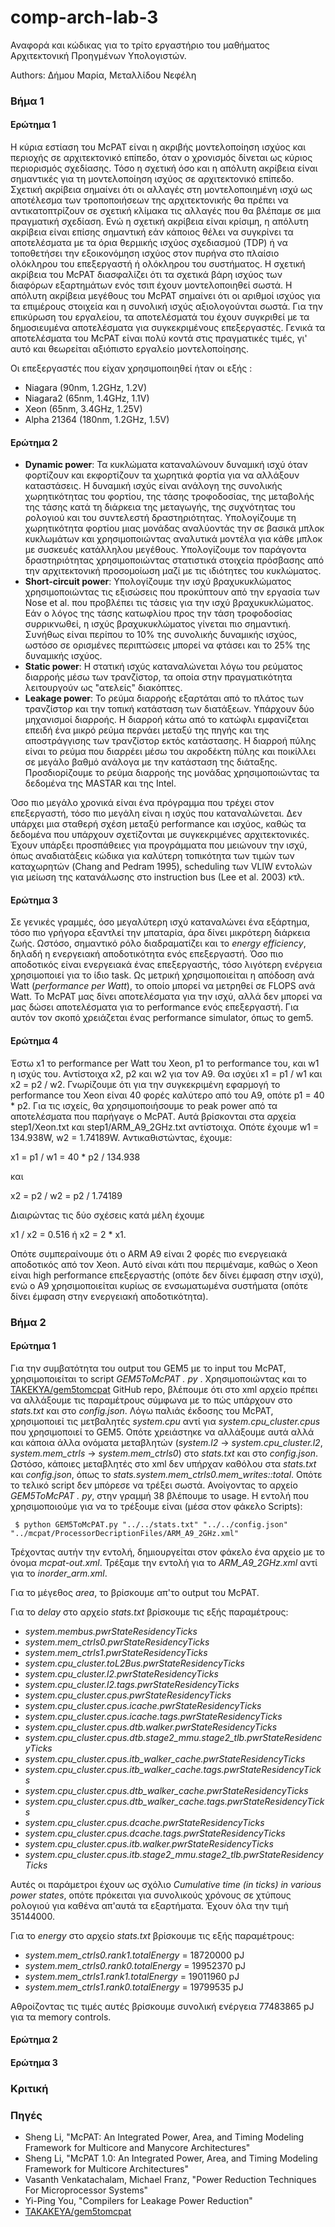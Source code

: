 

# comp-arch-lab-3
Αναφορά και κώδικας για το τρίτο εργαστήριο του μαθήματος Αρχιτεκτονική Προηγμένων Υπολογιστών.

Authors: Δήμου Μαρία, Μεταλλίδου Νεφέλη

### Βήμα 1

#### Ερώτημα 1

Η κύρια εστίαση του McPAT είναι η ακριβής μοντελοποίηση ισχύος και περιοχής σε αρχιτεκτονικό επίπεδο, όταν ο χρονισμός δίνεται ως κύριος περιορισμός σχεδίασης. Τόσο η σχετική όσο και η απόλυτη ακρίβεια είναι σημαντικές για τη μοντελοποίηση ισχύος σε αρχιτεκτονικό επίπεδο. Σχετική ακρίβεια σημαίνει ότι οι αλλαγές στη μοντελοποιημένη ισχύ ως αποτέλεσμα των τροποποιήσεων της αρχιτεκτονικής θα πρέπει να αντικατοπτρίζουν σε σχετική κλίμακα τις αλλαγές που θα βλέπαμε σε μια πραγματική σχεδίαση. Ενώ η σχετική ακρίβεια είναι κρίσιμη, η απόλυτη ακρίβεια είναι επίσης σημαντική εάν κάποιος θέλει να συγκρίνει τα αποτελέσματα με τα όρια θερμικής ισχύος σχεδιασμού (TDP) ή να τοποθετήσει την εξοικονόμηση ισχύος στον πυρήνα στο πλαίσιο ολόκληρου του επεξεργαστή ή ολόκληρου του συστήματος. Η σχετική ακρίβεια του McPAT διασφαλίζει ότι τα σχετικά βάρη ισχύος των διαφόρων εξαρτημάτων ενός τσιπ έχουν μοντελοποιηθεί σωστά. Η απόλυτη ακρίβεια μεγέθους του McPAT σημαίνει ότι οι αριθμοί ισχύος για τα επιμέρους στοιχεία και η συνολική ισχύς αξιολογούνται σωστά.
Για την επικύρωση του εργαλείου, τα αποτελέσματά του έχουν συγκριθεί με τα δημοσιευμένα αποτελέσματα για συγκεκριμένους επεξεργαστές. Γενικά τα αποτελέσματα του McPAT είναι πολύ κοντά στις πραγματικές τιμές, γι' αυτό και θεωρείται αξιόπιστο εργαλείο μοντελοποίησης.

Οι επεξεργαστές που είχαν χρησιμοποιηθεί ήταν οι εξής :
* Niagara (90nm, 1.2GHz, 1.2V)
* Niagara2 (65nm, 1.4GHz, 1.1V)
* Xeon (65nm, 3.4GHz, 1.25V)
* Alpha 21364 (180nm, 1.2GHz, 1.5V)

#### Ερώτημα 2
* **Dynamic power**: Τα κυκλώματα καταναλώνουν δυναμική ισχύ όταν φορτίζουν και εκφορτίζουν τα χωρητικά φορτία για να αλλάξουν καταστάσεις. Η δυναμική ισχύς είναι ανάλογη της συνολικής χωρητικότητας του φορτίου, της τάσης τροφοδοσίας, της μεταβολής της τάσης κατά τη διάρκεια της μεταγωγής, της συχνότητας του ρολογιού και του συντελεστή δραστηριότητας. Υπολογίζουμε τη χωρητικότητα φορτίου μιας μονάδας αναλύοντάς την σε βασικά μπλοκ κυκλωμάτων και χρησιμοποιώντας αναλυτικά μοντέλα για κάθε μπλοκ με συσκευές κατάλληλου μεγέθους. Υπολογίζουμε τον παράγοντα δραστηριότητας χρησιμοποιώντας στατιστικά στοιχεία πρόσβασης από την αρχιτεκτονική προσομοίωση μαζί με τις ιδιότητες του κυκλώματος.
* **Short-circuit power**: Υπολογίζουμε την ισχύ βραχυκυκλώματος χρησιμοποιώντας τις εξισώσεις που προκύπτουν από την εργασία των Nose et al. που προβλέπει τις τάσεις για την ισχύ βραχυκυκλώματος. Εάν ο λόγος της τάσης κατωφλίου προς την τάση τροφοδοσίας συρρικνωθεί, η ισχύς βραχυκυκλώματος γίνεται πιο σημαντική. Συνήθως είναι περίπου το 10% της συνολικής δυναμικής ισχύος, ωστόσο σε ορισμένες περιπτώσεις μπορεί να φτάσει και το 25% της δυναμικής ισχύος.
* **Static power**: Η στατική ισχύς καταναλώνεται λόγω του ρεύματος διαρροής μέσω των τρανζίστορ, τα οποία στην πραγματικότητα λειτουργούν ως "ατελείς" διακόπτες.
* **Leakage power**: Το ρεύμα διαρροής εξαρτάται από το πλάτος των τρανζίστορ και την τοπική κατάσταση των διατάξεων. Υπάρχουν δύο μηχανισμοί διαρροής. Η διαρροή κάτω από το κατώφλι εμφανίζεται επειδή ένα μικρό ρεύμα περνάει μεταξύ της πηγής και της αποστράγγισης των τρανζίστορ εκτός κατάστασης. Η διαρροή πύλης είναι το ρεύμα που διαρρέει μέσω του ακροδέκτη πύλης και ποικίλλει σε μεγάλο βαθμό ανάλογα με την κατάσταση της διάταξης. Προσδιορίζουμε το ρεύμα διαρροής της μονάδας χρησιμοποιώντας τα δεδομένα της MASTAR και της Intel.

Όσο πιο μεγάλο χρονικά είναι ένα πρόγραμμα που τρέχει στον επεξεργαστή, τόσο πιο μεγάλη είναι η ισχύς που καταναλώνεται. Δεν υπάρχει μια σταθερή σχέση μεταξύ performance και ισχύος, καθώς τα δεδομένα που υπάρχουν σχετίζονται με συγκεκριμένες αρχιτεκτονικές.
Έχουν υπάρξει προσπάθειες για προγράμματα που μειώνουν την ισχύ, όπως αναδιατάξεις κώδικα για καλύτερη τοπικότητα των τιμών των καταχωρητών (Chang and Pedram 1995), scheduling των VLIW εντολών για μείωση της κατανάλωσης στο instruction bus (Lee et al. 2003) κτλ. 

#### Ερώτημα 3
Σε γενικές γραμμές, όσο μεγαλύτερη ισχύ καταναλώνει ένα εξάρτημα, τόσο πιο γρήγορα εξαντλεί την μπαταρία, άρα δίνει μικρότερη διάρκεια ζωής. Ωστόσο, σημαντικό ρόλο διαδραματίζει και το *energy efficiency*, δηλαδή η ενεργειακή αποδοτικότητα ενός επεξεργαστή. Όσο πιο αποδοτικός είναι ενεργειακά ένας επεξεργαστής, τόσο λιγότερη ενέργεια χρησιμοποιεί για το ίδιο task. Ως μετρική χρησιμοποιείται η απόδοση ανά Watt (*performance per Watt*), το οποίο μπορεί να μετρηθεί σε FLOPS ανά Watt. 
Το McPAT μας δίνει αποτελέσματα για την ισχύ, αλλά δεν μπορεί να μας δώσει αποτελέσματα για το performance ενός επεξεργαστή. Για αυτόν τον σκοπό χρειάζεται ένας performance simulator, όπως το gem5.

#### Ερώτημα 4
Έστω x1 το performance per Watt του Xeon,  p1 το performance του, και w1 η ισχύς του. Αντίστοιχα x2, p2 και w2 για τον A9. Θα ισχύει x1 = p1 / w1 και x2 = p2 / w2.
Γνωρίζουμε ότι για την συγκεκριμένη εφαρμογή το performance του Xeon είναι 40 φορές καλύτερο από του Α9, οπότε p1 = 40 * p2. Για τις ισχείς, θα χρησιμοποιήσουμε το peak power από τα αποτελέσματα που παρήγαγε ο McPAT. Αυτά βρίσκονται στα αρχεία step1/Xeon.txt και step1/ARM_A9_2GHz.txt αντίστοιχα. Οπότε έχουμε w1 = 134.938W, w2 = 1.74189W.
Αντικαθιστώντας, έχουμε: 

x1 = p1 / w1 = 40 * p2 / 134.938

και

x2 = p2 / w2 = p2 / 1.74189

Διαιρώντας τις δύο σχέσεις κατά μέλη έχουμε 

x1 / x2 = 0.516  ή  x2 = 2 * x1.

Οπότε συμπεραίνουμε ότι ο ARM A9 είναι 2 φορές πιο ενεργειακά αποδοτικός από τον Xeon. 
Αυτό είναι κάτι που περιμέναμε, καθώς ο Xeon είναι high performance επεξεργαστής (οπότε δεν δίνει έμφαση στην ισχύ), ενώ ο Α9 χρησιμοποιείται κυρίως σε ενσωματωμένα συστήματα (οπότε δίνει έμφαση στην ενεργειακή αποδοτικότητα).

### Βήμα 2

#### Ερώτημα 1
Για την συμβατότητα του output του GEM5 με το input του McPAT, χρησιμοποιείται το script *GEM5ToMcPAT . py* . Χρησιμοποιώντας και το [TAKEKYA/gem5tomcpat](https://github.com/TAKAKEYA/gem5tomcpat) GitHub repo, βλέπουμε ότι στο xml αρχείο πρέπει να αλλάξουμε τις παραμέτρους σύμφωνα με το πώς υπάρχουν στο *stats.txt* και στο *config.json*. Λόγω παλιάς έκδοσης του McPAT, χρησιμοποιεί τις μετβαλητές *system.cpu* αντί για *system.cpu_cluster.cpus* που χρησιμοποιεί το GEM5. Οπότε χρειάστηκε να αλλάξουμε αυτά αλλά και κάποια άλλα ονόματα μεταβλητών (*system.l2* -> *system.cpu_cluster.l2*, *system.mem_ctrls* -> *system.mem_ctrls0*) στο *stats.txt* και στο *config.json*. Ωστόσο, κάποιες μεταβλητές στο xml δεν υπήρχαν καθόλου στα *stats.txt* και *config.json*, όπως το *stats.system.mem_ctrls0.mem_writes::total*. Οπότε το τελικό script δεν μπόρεσε να τρέξει σωστά.
Ανοίγοντας το αρχείο *GEM5ToMcPAT . py*, στην γραμμή 38 βλέπουμε το usage. Η εντολή που χρησιμοποιούμε για να το τρέξουμε είναι (μέσα στον φάκελο Scripts):

	 $ python GEM5ToMcPAT.py "../../stats.txt" "../../config.json" "../mcpat/ProcessorDecriptionFiles/ARM_A9_2GHz.xml"
	 
 Τρέχοντας αυτήν την εντολή, δημιουργείται στον φάκελο ένα αρχείο με το όνομα *mcpat-out.xml*. Τρέξαμε την εντολή για το *ARM_A9_2GHz.xml* αντί για το *inorder_arm.xml*.

 Για το μέγεθος *area*, το βρίσκουμε απ'το output του McPAT.
 
 Για το *delay* στο αρχείο *stats.txt* βρίσκουμε τις εξής παραμέτρους:
 * *system.membus.pwrStateResidencyTicks*
 * *system.mem_ctrls0.pwrStateResidencyTicks*
 * *system.mem_ctrls1.pwrStateResidencyTicks*
 * *system.cpu_cluster.toL2Bus.pwrStateResidencyTicks*
 * *system.cpu_cluster.l2.pwrStateResidencyTicks*
 * *system.cpu_cluster.l2.tags.pwrStateResidencyTicks*
 * *system.cpu_cluster.cpus.pwrStateResidencyTicks*
 * *system.cpu_cluster.cpus.icache.pwrStateResidencyTicks*
 * *system.cpu_cluster.cpus.icache.tags.pwrStateResidencyTicks*
 * *system.cpu_cluster.cpus.dtb.walker.pwrStateResidencyTicks*
 * *system.cpu_cluster.cpus.dtb.stage2_mmu.stage2_tlb.pwrStateResidencyTicks*
 * *system.cpu_cluster.cpus.itb_walker_cache.pwrStateResidencyTicks*
 * *system.cpu_cluster.cpus.itb_walker_cache.tags.pwrStateResidencyTicks*
 * *system.cpu_cluster.cpus.dtb_walker_cache.pwrStateResidencyTicks*
 * *system.cpu_cluster.cpus.dtb_walker_cache.tags.pwrStateResidencyTicks*
 * *system.cpu_cluster.cpus.dcache.pwrStateResidencyTicks*
 * *system.cpu_cluster.cpus.dcache.tags.pwrStateResidencyTicks*
 * *system.cpu_cluster.cpus.itb.walker.pwrStateResidencyTicks*
 * *system.cpu_cluster.cpus.itb.stage2_mmu.stage2_tlb.pwrStateResidencyTicks*

Αυτές οι παράμετροι έχουν ως σχόλιο *Cumulative time (in ticks) in various power states*, οπότε πρόκειται για συνολικούς χρόνους σε χτύπους ρολογιού για καθένα απ'αυτά τα εξαρτήματα. Έχουν όλα την τιμή 35144000.
 
 Για το *energy* στο αρχείο *stats.txt* βρίσκουμε τις εξής παραμέτρους:
 * *system.mem_ctrls0.rank1.totalEnergy* = 18720000 pJ
 * *system.mem_ctrls0.rank0.totalEnergy* = 19952370 pJ
 * *system.mem_ctrls1.rank1.totalEnergy* = 19011960 pJ
 * *system.mem_ctrls1.rank0.totalEnergy* = 19799535 pJ

Αθροίζοντας τις τιμές αυτές βρίσκουμε συνολική ενέργεια 77483865 pJ για τα memory controls. 
 

#### Ερώτημα 2

#### Ερώτημα 3

### Κριτική

### Πηγές
* Sheng Li, "McPAT: An Integrated Power, Area, and Timing Modeling Framework for Multicore and Manycore Architectures"
* Sheng Li, "McPAT 1.0: An Integrated Power, Area, and Timing Modeling Framework for Multicore Architectures"
* Vasanth Venkatachalam, Michael Franz, "Power Reduction Techniques For Microprocessor Systems"
* Yi-Ping You, "Compilers for Leakage Power Reduction"
* [TAKAKEYA/gem5tomcpat](https://github.com/TAKAKEYA/gem5tomcpat)
